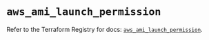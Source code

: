 # `aws_ami_launch_permission`

Refer to the Terraform Registry for docs: [`aws_ami_launch_permission`](https://registry.terraform.io/providers/hashicorp/aws/5.44.0/docs/resources/ami_launch_permission).
